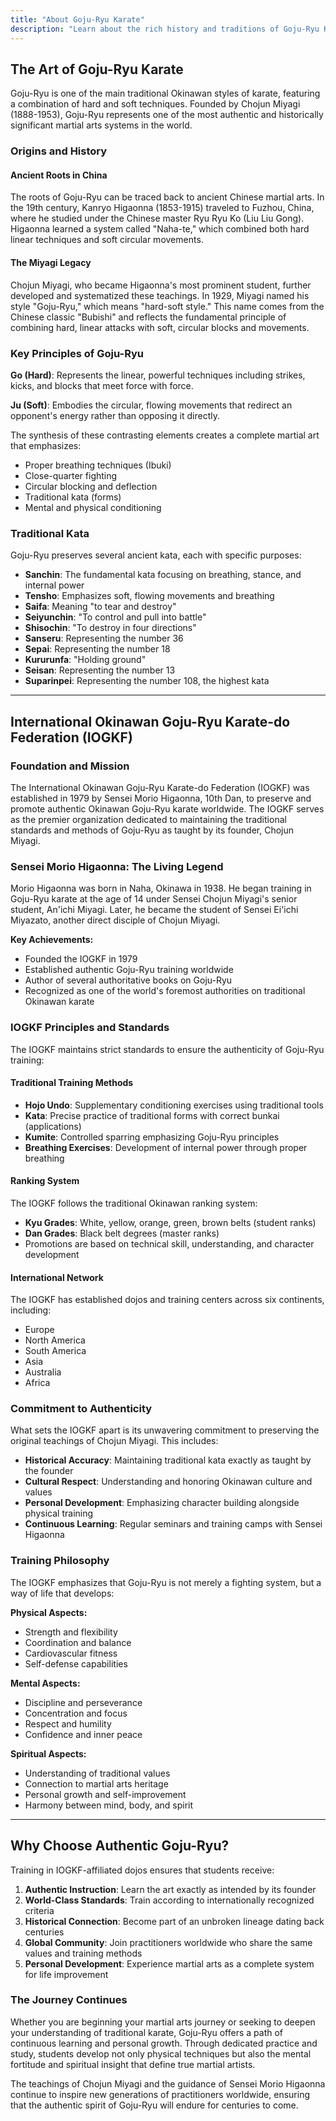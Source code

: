 ```yaml
---
title: "About Goju-Ryu Karate"
description: "Learn about the rich history and traditions of Goju-Ryu Karate and the International Okinawan Goju-Ryu Karate-do Federation"
---
```


## The Art of Goju-Ryu Karate

Goju-Ryu is one of the main traditional Okinawan styles of karate, featuring a combination of hard and soft techniques. Founded by Chojun Miyagi (1888-1953), Goju-Ryu represents one of the most authentic and historically significant martial arts systems in the world.

### Origins and History

#### Ancient Roots in China

The roots of Goju-Ryu can be traced back to ancient Chinese martial arts. In the 19th century, Kanryo Higaonna (1853-1915) traveled to Fuzhou, China, where he studied under the Chinese master Ryu Ryu Ko (Liu Liu Gong). Higaonna learned a system called "Naha-te," which combined both hard linear techniques and soft circular movements.

#### The Miyagi Legacy

Chojun Miyagi, who became Higaonna's most prominent student, further developed and systematized these teachings. In 1929, Miyagi named his style "Goju-Ryu," which means "hard-soft style." This name comes from the Chinese classic "Bubishi" and reflects the fundamental principle of combining hard, linear attacks with soft, circular blocks and movements.

### Key Principles of Goju-Ryu

**Go (Hard)**: Represents the linear, powerful techniques including strikes, kicks, and blocks that meet force with force.

**Ju (Soft)**: Embodies the circular, flowing movements that redirect an opponent's energy rather than opposing it directly.

The synthesis of these contrasting elements creates a complete martial art that emphasizes:
- Proper breathing techniques (Ibuki)
- Close-quarter fighting
- Circular blocking and deflection
- Traditional kata (forms)
- Mental and physical conditioning

### Traditional Kata

Goju-Ryu preserves several ancient kata, each with specific purposes:

- **Sanchin**: The fundamental kata focusing on breathing, stance, and internal power
- **Tensho**: Emphasizes soft, flowing movements and breathing
- **Saifa**: Meaning "to tear and destroy"
- **Seiyunchin**: "To control and pull into battle"
- **Shisochin**: "To destroy in four directions"
- **Sanseru**: Representing the number 36
- **Sepai**: Representing the number 18
- **Kururunfa**: "Holding ground"
- **Seisan**: Representing the number 13
- **Suparinpei**: Representing the number 108, the highest kata

---

## International Okinawan Goju-Ryu Karate-do Federation (IOGKF)

### Foundation and Mission

The International Okinawan Goju-Ryu Karate-do Federation (IOGKF) was established in 1979 by Sensei Morio Higaonna, 10th Dan, to preserve and promote authentic Okinawan Goju-Ryu karate worldwide. The IOGKF serves as the premier organization dedicated to maintaining the traditional standards and methods of Goju-Ryu as taught by its founder, Chojun Miyagi.

### Sensei Morio Higaonna: The Living Legend

Morio Higaonna was born in Naha, Okinawa in 1938. He began training in Goju-Ryu karate at the age of 14 under Sensei Chojun Miyagi's senior student, An'ichi Miyagi. Later, he became the student of Sensei Ei'ichi Miyazato, another direct disciple of Chojun Miyagi.

**Key Achievements:**
- Founded the IOGKF in 1979
- Established authentic Goju-Ryu training worldwide
- Author of several authoritative books on Goju-Ryu
- Recognized as one of the world's foremost authorities on traditional Okinawan karate

### IOGKF Principles and Standards

The IOGKF maintains strict standards to ensure the authenticity of Goju-Ryu training:

#### Traditional Training Methods
- **Hojo Undo**: Supplementary conditioning exercises using traditional tools
- **Kata**: Precise practice of traditional forms with correct bunkai (applications)
- **Kumite**: Controlled sparring emphasizing Goju-Ryu principles
- **Breathing Exercises**: Development of internal power through proper breathing

#### Ranking System
The IOGKF follows the traditional Okinawan ranking system:
- **Kyu Grades**: White, yellow, orange, green, brown belts (student ranks)
- **Dan Grades**: Black belt degrees (master ranks)
- Promotions are based on technical skill, understanding, and character development

#### International Network
The IOGKF has established dojos and training centers across six continents, including:
- Europe
- North America
- South America
- Asia
- Australia
- Africa

### Commitment to Authenticity

What sets the IOGKF apart is its unwavering commitment to preserving the original teachings of Chojun Miyagi. This includes:

- **Historical Accuracy**: Maintaining traditional kata exactly as taught by the founder
- **Cultural Respect**: Understanding and honoring Okinawan culture and values
- **Personal Development**: Emphasizing character building alongside physical training
- **Continuous Learning**: Regular seminars and training camps with Sensei Higaonna

### Training Philosophy

The IOGKF emphasizes that Goju-Ryu is not merely a fighting system, but a way of life that develops:

**Physical Aspects:**
- Strength and flexibility
- Coordination and balance
- Cardiovascular fitness
- Self-defense capabilities

**Mental Aspects:**
- Discipline and perseverance
- Concentration and focus
- Respect and humility
- Confidence and inner peace

**Spiritual Aspects:**
- Understanding of traditional values
- Connection to martial arts heritage
- Personal growth and self-improvement
- Harmony between mind, body, and spirit

---

## Why Choose Authentic Goju-Ryu?

Training in IOGKF-affiliated dojos ensures that students receive:

1. **Authentic Instruction**: Learn the art exactly as intended by its founder
2. **World-Class Standards**: Train according to internationally recognized criteria
3. **Historical Connection**: Become part of an unbroken lineage dating back centuries
4. **Global Community**: Join practitioners worldwide who share the same values and training methods
5. **Personal Development**: Experience martial arts as a complete system for life improvement

### The Journey Continues

Whether you are beginning your martial arts journey or seeking to deepen your understanding of traditional karate, Goju-Ryu offers a path of continuous learning and personal growth. Through dedicated practice and study, students develop not only physical techniques but also the mental fortitude and spiritual insight that define true martial artists.

The teachings of Chojun Miyagi and the guidance of Sensei Morio Higaonna continue to inspire new generations of practitioners worldwide, ensuring that the authentic spirit of Goju-Ryu will endure for centuries to come.
